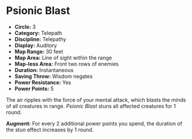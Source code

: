 # Psionic Blast

- **Circle:** 3
- **Category:** Telepath
- **Discipline:** Telepathy
- **Display:** Auditory
- **Map Range:** 30 feet
- **Map Area:** Line of sight within the range
- **Map-less Area:** Front two rows of enemies
- **Duration:** Instantaneous
- **Saving Throw:** Wisdom negates
- **Power Resistance:** Yes
- **Power Points:** 5

The air ripples with the force of your mental attack, which blasts the minds of all creatures in range. *Psionic Blast* stuns all affected creatures for 1 round.

**Augment:** For every 2 additional power points you spend, the duration of the stun effect increases by 1 round.
